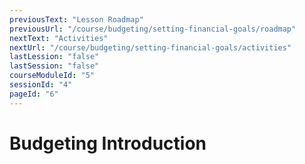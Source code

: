 ```yaml
---
previousText: "Lesson Roadmap"
previousUrl: "/course/budgeting/setting-financial-goals/roadmap"
nextText: "Activities"
nextUrl: "/course/budgeting/setting-financial-goals/activities"
lastLession: "false"
lastSession: "false"
courseModuleId: "5"
sessionId: "4"
pageId: "6"
---
```


# Budgeting Introduction

<sparkle-animation-player src="./animation/m3l1.js" composition="05E79C8D9732B946A18A04FA8701B150"></sparkle-animation-player>
